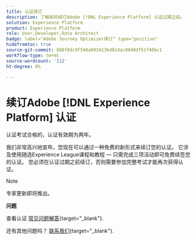 ```yaml
---
title: 认证续订
description: 了解如何续订Adobe [!DNL Experience Platform] 认证过期之前。
solution: Experience Platform
product: Experience Platform
role: User,Developer,Data Architect
badge: label="Adobe Journey Optimizer续订" type="positive"
hidefromtoc: true
source-git-commit: 888f8dc9f548a993413bd814ac9940df51f40bc1
workflow-type: tm+mt
source-wordcount: '112'
ht-degree: 0%

---
```


# 续订Adobe [!DNL Experience Platform] 认证

认证考试合格的，认证有效期为两年。

我们非常高兴地宣布，您现在可以通过一种免费的新形式来续订您的认证。 它涉及使用随选Experience League课程和教程 — 只需完成三项活动即可免费续签您的认证。 您必须在认证过期之前续订，否则需要参加完整考试才能再次获得认证。

>[!NOTE]
>专家更新即将推出。

**问题**

查看认证 [常见问题解答](https://experienceleague.adobe.com/docs/certification/certification/faq.html){target="_blank"}.

还有其他问题吗？ [联系我们](mailto:certif@adobe.com){target="_blank"}.
